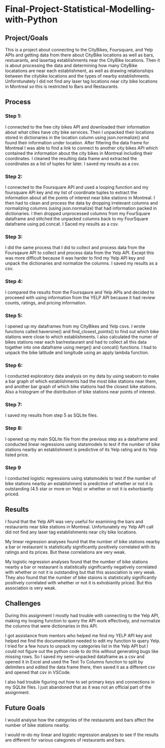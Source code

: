 # Final-Project-Statistical-Modelling-with-Python

## Project/Goals
This is a project about connecting to the CityBikes, Foursquare, and Yelp APIs and getting data from there about CityBike locations as well as bars, restuarants, and lasertag
establishments near the CityBike locations. Then it is about processing the data and determining how many CityBike locatations are near each establishment, as well as drawing relationships
between the citybike locations and the types of nearby establishments. Unforntunately I did not find any laser tag locations near city bike locations in Montreal so this is restricted to Bars and
Restaurants. 

## Process
### Step 1:
I connected to the free city bikes API and downloaded their information about what cities have city bike services. Then I unpacked their locations stored in dictionaries in the location column using json.normalize() and found their information under location. After filtering the data frame for Montreal I was able to find a link to connect to another city bikes API which contained the information about the city bikes in Montreal including their coordinates. I cleaned the resulting data frame and extracted the coordinates as a list of tuples for later. I saved my results as a csv.
### Step 2:
I connected to the Foursquare API and used a looping function and my foursquare API key and my list of coordinate tuples to extract the information about all the points of interest near bike stations in Montreal. I then had to clean and process the data by dropping irrelevant columns and normalizing columns (using json.normalize) that had information packed in dictionaries. I then dropped unprocessed columns from my FourSquare dataframe and stitched the unpacked columns back to my FourSquare dataframe using pd.concat. I Saced my results as a csv.
### Step 3:
I did the same process that I did to collect and process data from the Foursqaure API to collect and process data from the Yelp API. Except this was more difficult because it was harder to find my Yelp API key and unpack the dictionaries and normalize the columns. I saved my results as a csv.
### Step 4:
I compared the results from the Foursqaure and Yelp APIs and decided to proceeed with using information from the YELP API because it had review counts, ratings, and pricing information.
### Step 5:
I opened up my dataframes from my CityBikes and Yelp csvs. I wrote functions called haversine() and find_closest_points() to find out which bike stations were close to which establishments. I also calculated the numer of bikes stations near each bar/restaurant and had to collect all this data together into one dataframe using merge() and concat() functions. I had to unpack the bike latitude and longitude using an apply lambda function.
### Step 6:
I conducted exploratory data analysis on my data by using seaborn to make a bar graph of which establishments had the most bike stations near them, and another bar graph of which bike stations had the closest bike stations. Also a histogram of the distribution of bike stations near points of interest.
### Step 7:
I saved my results from step 5 as SQLite files.
### Step 8:
I opened up my main SQLite file from the previous step as a dataframe and conducted linear regressions using statsmodels to test if the number of bike stations nearby an establishment is predictive of its Yelp rating and 
its Yelp listed price.
### Step 9
I conducted logistic regressions using statsmodels to test if the number of bike stations nearby an establishment is predictive of whether or not it is outstanding (4.5 star or more on Yelp) or whether or not it is
exhorbiantly priced.

## Results
I found that the Yelp API was very useful for examining the bars and restaurants near bike stations in Montreal. Unfortunately my Yelp API call did not find any laser tag establishments near city bike locations.

My linear regression analyses found that the number of bike stations nearby a bar or restaurant is statistically significantly positively correlated with its ratings and its prices. But these correlations are very weak.

My logistic regression analyses found that the number of bike stations nearby a bar or restaurant is statistically significantly negatively correlated with whether or not it is outstanding but that this association is very weak.
They also found that the number of bike staions is statistically significantly positively correlated with whether or not it is exhobiantly priced. But this association is very weak.

## Challenges 
During this assignment I mostly had trouble with connecting to the Yelp API, making my looping function to query the API work effectively, and normalize the columns that were dictionaries in this API.

I got assistance from mentors who helped me find my YELP API key and helped me find the documentation needed to edit my function to query Yelp. I tried for a few hours to unpack my categories list in the Yelp API but I could not
figure out the python code to do this without generating bugs like missing rows. So I saved my semi-unpacked dataframe as a csv and opened it in Excel and used the Text To Columns function to split by delimiters and edited the
data frame there, then saved it as a different csv and opened that csv in VSCode.

I also had trouble figuring out how to set primary keys and connections in my SQLite files. I just abandoned that as it was not an official part of the assignment.

## Future Goals
I would analyse how the categories of the restaurants and bars affect the number of bike stations nearby.

I would re-do my linear and logistic regression analyses to see if the results are different for various categoreis of restaurants and bars.


